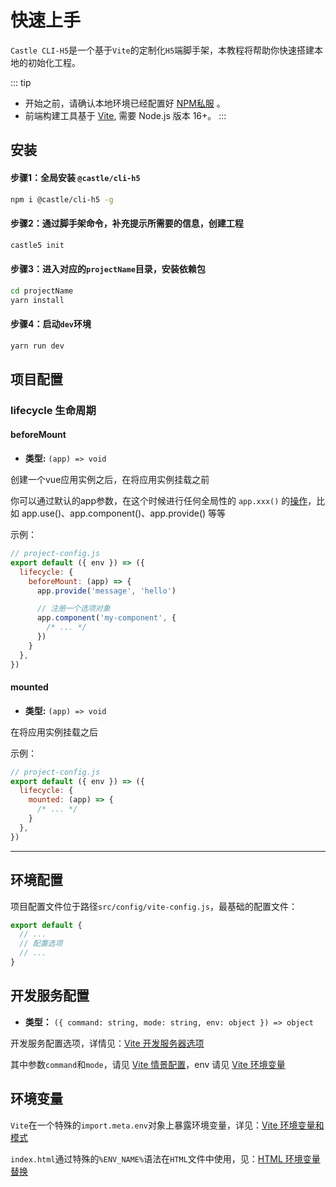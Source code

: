 # 快速上手
`Castle CLI-H5`是一个基于`Vite`的定制化`H5`端脚手架，本教程将帮助你快速搭建本地的初始化工程。

::: tip
- 开始之前，请确认本地环境已经配置好 [NPM私服](../dev-env/README.md) 。
- 前端构建工具基于 [Vite](https://cn.vitejs.dev/), 需要 Node.js 版本 16+。
:::

## 安装

#### 步骤1：全局安装 `@castle/cli-h5`

```sh
npm i @castle/cli-h5 -g
```

#### 步骤2：通过脚手架命令，补充提示所需要的信息，创建工程

```sh
castle5 init
```

#### 步骤3：进入对应的`projectName`目录，安装依赖包

```sh
cd projectName
yarn install 
```

#### 步骤4：启动`dev`环境

```sh
yarn run dev
```

## 项目配置

### lifecycle 生命周期

#### beforeMount

- **类型:** `(app) => void`

创建一个vue应用实例之后，在将应用实例挂载之前

你可以通过默认的app参数，在这个时候进行任何全局性的 `app.xxx()` 的[操作](https://cn.vuejs.org/api/application.html#app-directive)，比如 app.use()、app.component()、app.provide() 等等

示例：
```js
// project-config.js
export default ({ env }) => ({
  lifecycle: {
    beforeMount: (app) => {
      app.provide('message', 'hello')

      // 注册一个选项对象
      app.component('my-component', {
        /* ... */
      })
    }
  },
})
```

#### mounted

- **类型:** `(app) => void`

在将应用实例挂载之后

示例：
```js
// project-config.js
export default ({ env }) => ({
  lifecycle: {
    mounted: (app) => {
      /* ... */
    }
  },
})
```

---

## 环境配置

项目配置文件位于路径`src/config/vite-config.js`，最基础的配置文件：

```js
export default {
  // ...
  // 配置选项 
  // ...
}
```

## 开发服务配置

- **类型：** `({ command: string, mode: string, env: object }) => object`

开发服务配置选项，详情见：[Vite 开发服务器选项](https://cn.vitejs.dev/config/server-options.html)

其中参数`command`和`mode`，请见 [Vite 情景配置](https://cn.vitejs.dev/config/#conditional-config)，env 请见 [Vite 环境变量](https://cn.vitejs.dev/config/#async-config)

## 环境变量

`Vite`在一个特殊的`import.meta.env`对象上暴露环境变量，详见：[Vite 环境变量和模式](https://cn.vitejs.dev/guide/env-and-mode.html#env-variables-and-modes)

`index.html`通过特殊的`%ENV_NAME%`语法在`HTML`文件中使用，见：[HTML 环境变量替换](https://cn.vitejs.dev/guide/env-and-mode.html#html-env-replacement)
